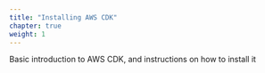 ```yaml
---
title: "Installing AWS CDK"
chapter: true
weight: 1
---
```


Basic introduction to AWS CDK, and instructions on how to install it